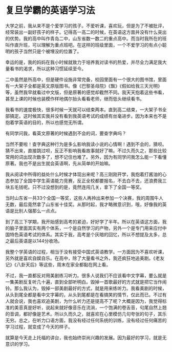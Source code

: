 # 复旦学霸的英语学习法

大学之前，我从来不是个爱学习的孩子。不爱听课，喜欢玩，但是为了不被批评，经常装出一副好孩子的样子。记得高一高二的时候，在英语这方面并没有什么突出的优势。我的高中叫作青岛二中，山东省数一数二的重点高中。而当时我所在的班叫作直升班，可以理解为重点班吧。在这样的班级里面，一个不爱学习的有点小聪明的孩子当然只是个被埋没的位置了。 

幸运的是，我的妈妈在我小时候就致力于培养我对读书的热爱，并尽全力满足我大量看书的渴求，所以这种习惯延续至今。 

二中虽然是所高中，但是硬件设施非常完备，校园里面有一个很大的图书馆，里面有一大架子全都是英文原版图书。像《巴黎圣母院》《飘》《假如给我三天光明》等，虽然我早就看过中文版，但是原著的感觉却截然不同。我天天抱着这些书看，甚至上课的时候也装模作样地偶尔抬头看看老师，继而低头继续看书。 

我看书的速度极快，很多时候一天就可以结束两本。直到高二结束，一大架子书全部搞定。这时候其实我并没有看到我英语考试的成绩有丝毫进步。因为本来也不是抱着学英语的目的，所以也感觉无所谓。 

有同学问我，看英文原著的时候遇到不会的词，要查字典吗？ 

当然不要啦！查字典这种行为是多么影响我读小说的心情啊！遇到不会的，猜呗。猜不出来，直接跳过呗，反正不影响我看故事就好了嘛。不过久而久之，那些比较常用的词出现次数多了，想不记住也难了。另外，因为有同学问我怎么能一下看懂原著。我也不是出生就会英语啊，先从简单的开始嘛。 

我从阅读中所得的益处什么时候才体现出来呢？高三刚刚开学，我抱着打酱油的心态参加了全国中学生英语能力竞赛，反正全校都要报名，不去白不去，还浪费我三块五毛钱呢。只不过没想到的是，竟然连闯几关，拿下了全国一等奖。 

当时山东省一共33个全国一等奖，这些人再拎出来参加一个决赛，我的周围牛人无数，最后竟然拿了山东省十佳奖。从那时起，我才略微意识到，哦，好像我的英语是比别人强那么一点点。 

到了高三下学期，我开始感到高考的紧迫，好好学了半年。所以在英语这方面，我的脑子里面其实有两个体系，一个是自然学习的产物，另外一个是专门用来应付中国特色英语考试的体系。其实于我，高考是个灰暗的回忆，所以不想提及太多，总之最后英语是以144分收场。 

我整个学英语的过程，相当于没有接受中国式英语教学。一方面因为不喜欢听课，另外就是喜欢自娱自乐。在高中，除了大量看书之外，我还疯狂地追美剧。《老友记》《八卦天后》等这些，周末在家全都黏在网上看。 

不过，我一直都反对用美剧练习听力。很多人说我们不应该看中文字幕，要么就是一集美剧反复听几十遍，直到全部听明白。毁掉一首歌最好的方式就是把它当作闹铃。那么我认为，毁掉一部美剧最好的方式，就是用来练听力。我看美剧的时候，从头到尾全都是看中文字幕的，从头到尾都是在看搞笑的情节，仅此而已。不过有人就会说，我也喜欢追美剧，为什么听力还是提高不了呢？大概是因为，我觉得标准的美音真是好听，说起来就好像音乐在流淌，一个饱满的卷舌音，句尾自然上翘的音调，都好像是艺术。所以久而久之，就喜欢在心里模仿几句夸张的句子，其乐无穷。总之，在听力口语方面，我没有经过任何系统的训练，没有经过任何痛苦的学习过程，就变成了今天的样子。 

就算是今天走上托福的讲台，我也始终崇尚兴趣的发展。因为最好的学习，就是无意识的学习。
